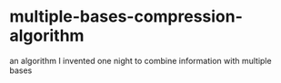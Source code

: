 # multiple-bases-compression-algorithm
an algorithm I invented one night to combine information with multiple bases
